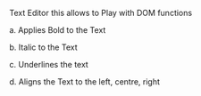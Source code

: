Text Editor this allows to Play with DOM functions

a. Applies Bold to the Text

b. Italic to the Text

c. Underlines the text

d. Aligns the Text to the left, centre, right

